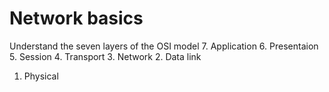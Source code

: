 # Network basics 
Understand the seven layers of the OSI model 
7. Application
6. Presentaion
5. Session
4. Transport
3. Network
2. Data link
1. Physical
